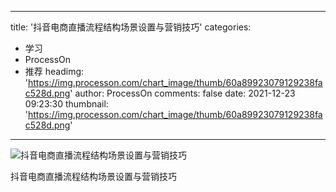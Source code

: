 
---
title: '抖音电商直播流程结构场景设置与营销技巧'
categories: 
 - 学习
 - ProcessOn
 - 推荐
headimg: 'https://img.processon.com/chart_image/thumb/60a89923079129238fac528d.png'
author: ProcessOn
comments: false
date: 2021-12-23 09:23:30
thumbnail: 'https://img.processon.com/chart_image/thumb/60a89923079129238fac528d.png'
---

<div>   
<img class="thumb" alt="抖音电商直播流程结构场景设置与营销技巧" src="https://img.processon.com/chart_image/thumb/60a89923079129238fac528d.png" referrerpolicy="no-referrer">
<p>抖音电商直播流程结构场景设置与营销技巧</p>  
</div>
            
